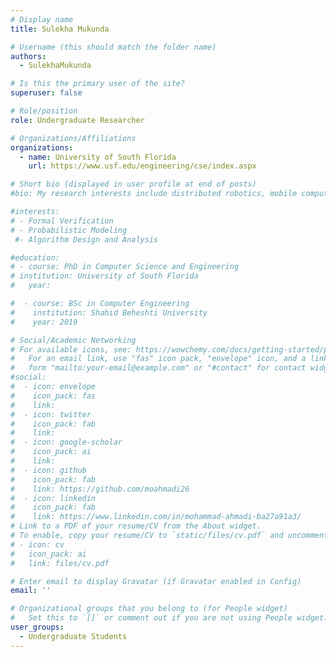 ```yaml
---
# Display name
title: Sulekha Mukunda

# Username (this should match the folder name)
authors:
  - SulekhaMukunda

# Is this the primary user of the site?
superuser: false

# Role/position
role: Undergraduate Researcher

# Organizations/Affiliations
organizations:
  - name: University of South Florida
    url: https://www.usf.edu/engineering/cse/index.aspx

# Short bio (displayed in user profile at end of posts)
#bio: My research interests include distributed robotics, mobile computing and programmable matter.

#interests:
# - Formal Verification
# - Probabilistic Modeling
 #- Algorithm Design and Analysis

#education:
# - course: PhD in Computer Science and Engineering
# institution: University of South Florida
#   year:

#  - course: BSc in Computer Engineering
#    institution: Shahid Beheshti University
#    year: 2019

# Social/Academic Networking
# For available icons, see: https://wowchemy.com/docs/getting-started/page-builder/#icons
#   For an email link, use "fas" icon pack, "envelope" icon, and a link in the
#   form "mailto:your-email@example.com" or "#contact" for contact widget.
#social:
#  - icon: envelope
#    icon_pack: fas
#    link:
#  - icon: twitter
#    icon_pack: fab
#    link:
#  - icon: google-scholar
#    icon_pack: ai
#    link:
#  - icon: github
#    icon_pack: fab
#    link: https://github.com/moahmadi26
#  - icon: linkedin
#    icon_pack: fab
#    link: https://www.linkedin.com/in/mohammad-ahmadi-ba27a91a3/
# Link to a PDF of your resume/CV from the About widget.
# To enable, copy your resume/CV to `static/files/cv.pdf` and uncomment the lines below.
# - icon: cv
#   icon_pack: ai
#   link: files/cv.pdf

# Enter email to display Gravatar (if Gravatar enabled in Config)
email: ''

# Organizational groups that you belong to (for People widget)
#   Set this to `[]` or comment out if you are not using People widget.
user_groups:
  - Undergraduate Students
---
```

